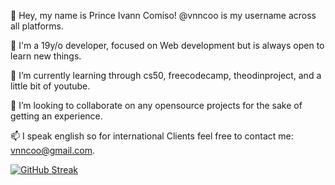 👋 Hey, my name is Prince Ivann Comiso! @vnncoo is my username across all platforms.

👀 I'm a 19y/o developer, focused on Web development but is always open to learn new things.

🌱 I’m currently learning through cs50, freecodecamp, theodinproject, and a little bit of youtube.

💞️ I’m looking to collaborate on any opensource projects for the sake of getting an experience.

📫 I speak english so for international Clients feel free to contact me: vnncoo@gmail.com.

[![GitHub Streak](https://github-readme-streak-stats.herokuapp.com?user=vnncoo)](https://git.io/streak-stats)

<!---
My Web Portfolio: (isCurrentlyBeingReBuilt)...
Design and Lay-out to be updated...
--->
